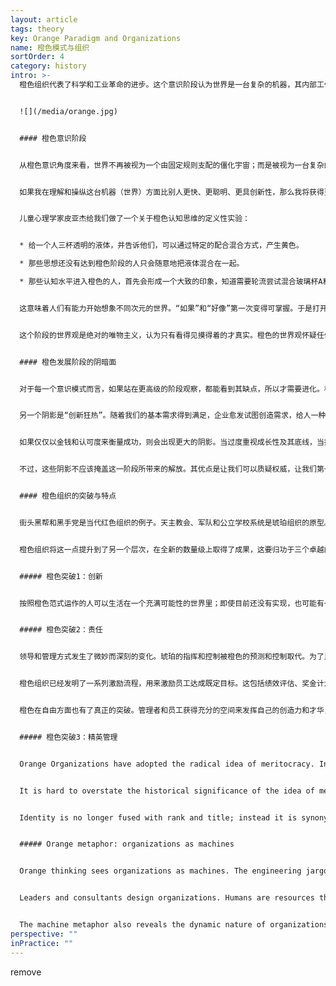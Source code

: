 ```yaml
---
layout: article
tags: theory
key: Orange Paradigm and Organizations
name: 橙色模式与组织
sortOrder: 4
category: history
intro: >-
  橙色组织代表了科学和工业革命的进步。这个意识阶段认为世界是一台复杂的机器，其内部工作原理和自然规律都可以被研究和理解。这一观点在过去两个世纪深刻地改变了人类，带来了前所未有的繁荣和生命的希望。当今的管理思路特点是注重竞争、创新和绩效，这些塑造了橙色组织的运作方式。领导从指挥和控制转变为预测和控制（目标管理）。作为机器的组织是橙色世界观的主要隐喻。现在大多数大公司都是这样运作的。


  ![](/media/orange.jpg)


  #### 橙色意识阶段


  从橙色意识角度来看，世界不再被视为一个由固定规则支配的僵化宇宙；而是被视为一台复杂的机器，其内部工作原理和自然规律可以被研究和理解。


  如果我在理解和操纵这台机器（世界）方面比别人更快、更聪明、更具创新性，那么我将获得更多的成功、财富、市场份额或任何我想要的东西。


  儿童心理学家皮亚杰给我们做了一个关于橙色认知思维的定义性实验：


  * 给一个人三杯透明的液体，并告诉他们，可以通过特定的配合混合方式，产生黄色。

  * 那些思想还没有达到橙色阶段的人只会随意地把液体混合在一起。

  * 那些认知水平进入橙色的人，首先会形成一个大致的印象，知道需要轮流尝试混合玻璃杯A和B，然后A和C，然后B和C，以此类推。他们会一次一个地尝试所有不同的组合。


  这意味着人们有能力开始想象不同次元的世界。“如果”和“好像”第一次变得可掌握。于是打开了通向各种理想的可能性。有了这种认知能力，人们就可以质疑权威、群体规范和所继承的现状。橙色认知打开了科学研究、创新和创业的闸门。


  这个阶段的世界观是绝对的唯物主义，认为只有看得见摸得着的才真实。橙色的世界观怀疑任何形式的灵性和超越性，因为橙色意识难以相信一些无法通过经验证明或观察到的事物。在这个唯物的世界里，什么都是多多益善（贪婪）。


  #### 橙色发展阶段的阴暗面


  对于每一个意识模式而言，如果站在更高级的阶段观察，都能看到其缺点，所以才需要进化。橙色范式的黑暗面很难忽视：企业贪婪、政治短见、过度强调经济杠杆、过度消费以及对地球资源和生态系统不计后果的开采。


  另一个阴影是“创新狂热”。随着我们的基本需求得到满足，企业愈发试图创造需求，给人一种错觉：更多的物质会让我们更快乐、更完整。


  如果仅仅以金钱和认可度来衡量成功，则会出现更大的阴影。当过度重视成长性及其底线，当把到达顶峰的时刻定义位唯一的成功人生，往往会导致处于非巅峰的99%人生中时，会缺乏成就感而感到空虚。


  不过，这些阴影不应该掩盖这一阶段所带来的解放。其优点是让我们可以质疑权威，让我们第一次敢不考虑宗教信条或政治权威，而敢于追求真理。我们已经能够质疑并走出自己的出生状态；我们已经能够从性别，以及其他各种在所属社会阶层的早期强加洗脑赋予我们的思想和行为中挣脱出来。


  #### 橙色组织的突破与特点


  街头黑帮和黑手党是当代红色组织的例子。天主教会、军队和公立学校系统是琥珀组织的原型。现代跨国公司是橙色组织的体现。就结果而言，琥珀色组织超越了红色组织所能想到的任何东西。


  橙色组织将这一点提升到了另一个层次，在全新的数量级上取得了成果，这要归功于三个卓越的突破：创新、责任制和精英管理。


  ##### 橙色突破1：创新


  按照橙色范式运作的人可以生活在一个充满可能性的世界里；即使目前还没有实现，也可能有一天会实现。他们可以质疑现状并制定改善现状的方法。毫不奇怪，橙色组织的领导人会不厌其烦地说，变革和创新不是威胁，而是机遇。橙色组织保留了层级金字塔，但创建了研发、营销和产品管理等部门来促进和推动创新。项目和跨职能团队聚集在一起，能以新的方式看待课题和问题。


  ##### 橙色突破2：责任


  领导和管理方式发生了微妙而深刻的变化。琥珀的指挥和控制被橙色的预测和控制取代。为了比其他组织更频繁、更快地进行创新，有效利用组织的集体智慧成为一种竞争优势。组织中有更多的人被赋予了回旋的空间，并得到授权和信任，也就是得到了自主进行思考和决策的机会。


  橙色组织已经发明了一系列激励流程，用来激励员工达成既定目标。这包括绩效评估、奖金计划、质量奖励和股票期权。简单地说，在琥珀依赖大棒的地方，橙色出现了胡萝卜。


  橙色在自由方面也有了真正的突破。管理者和员工获得充分的空间来发挥自己的创造力和才华，并有权决定如何实现自己的目标。但在实践中，对失败的恐惧往往让管理者保持控制而不是授权，从而无法得到分散责任的好处。


  ##### 橙色突破3：精英管理


  Orange Organizations have adopted the radical idea of meritocracy. In principle, anybody can move up the ladder, and nobody has to be confined to their position. The mailroom boy can become the CEO―even if that boy happens to be a girl or has a minority background. Orange has given birth to modern human resources and a range of processes and practices, including performance appraisal, incentive systems, resource planning, talent management, leadership training, and succession planning.


  It is hard to overstate the historical significance of the idea of meritocracy. People now take responsibility for managing their careers and expect to change positions every few years, either inside the organization, or outside if needed.


  Identity is no longer fused with rank and title; instead it is synonymous  with our need to be seen as competent, successful and ready for the next promotion.


  ##### Orange metaphor: organizations as machines


  Orange thinking sees organizations as machines. The engineering jargon we use to talk about organizations reveals how deeply we hold this metaphor. We talk about units and layers, inputs and outputs, efficiency and effectiveness, pulling the lever and moving the needle, accelerating and hitting the brakes, scoping problems and scaling solutions, information flows and bottlenecks, re-engineering and downsizing.


  Leaders and consultants design organizations. Humans are resources that must be carefully aligned on the chart, rather like cogs in a machine. Changes must be planned and mapped out in blueprints, then carefully implemented according to plan. If some of the machinery functions below the expected rhythm, it’s probably time for a “soft” intervention―the occasional team-building―like injecting oil to grease the wheels.


  The machine metaphor also reveals the dynamic nature of organizations in Orange (as compared to Amber, where we think of organizations as rigid, unchanging sets of rules and hierarchies). There is room for energy, creativity, and innovation. At the same time, the metaphor of the machine indicates that these organizations, however much they brim with activity, can still feel lifeless and soulless.
perspective: ""
inPractice: ""
---
```

remove